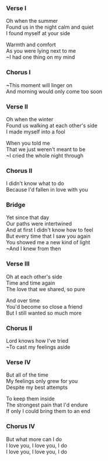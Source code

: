 ### Verse I
Oh when the summer  
Found us in the night calm and quiet  
I found myself at your side

Warmth and comfort  
As you were lying next to me  
~I had one thing on my mind

### Chorus I
~This moment will linger on  
And morning would only come too soon

### Verse II
Oh when the winter  
Found us walking at each other's side  
I made myself into a fool

When you told me  
That we just weren't meant to be  
~I cried the whole night through

### Chorus II
I didn't know what to do  
Because I'd fallen in love with you

### Bridge
Yet since that day  
Our paths were intertwined  
And at first I didn't know how to feel  
But every time that I saw you again  
You showed me a new kind of light  
~And I knew from then

### Verse III
Oh at each other's side  
Time and time again  
The love that we shared, so pure

And over time  
You'd become so close a friend  
But I still wanted so much more

### Chorus II
Lord knows how I've tried  
~To cast my feelings aside

### Verse IV
But all of the time  
My feelings only grew for you  
Despite my best attempts

To keep them inside  
The strongest pain that I'd endure  
If only I could bring them to an end

### Chorus IV
But what more can I do  
I love you, I love you, I do  
I love you, I love you, I do  

